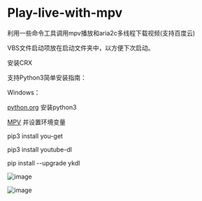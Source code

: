 # Play-live-with-mpv

利用一些命令工具调用mpv播放和aria2c多线程下载视频(支持百度云)

VBS文件启动项放在启动文件夹中，以方便下次启动。

安装CRX

支持Python3简单安装指南：

Windows：

<a href="https://www.python.org/" rel="nofollow">python.org</a> 安装python3</li>

<a href="https://mpv.srsfckn.biz/" rel="nofollow">MPV</a> 并设置环境变量</li>


pip3 install you-get 

pip3 install youtube-dl

pip install --upgrade ykdl

![image](https://github.com/shiyu1314/Play-live-with-mpv/blob/master/mpv.png)

![image](https://github.com/shiyu1314/Play-live-with-mpv/blob/master/高速下载.png)
